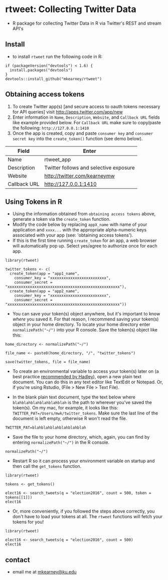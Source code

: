 # rtweet: Collecting Twitter Data

- R package for collecting Twitter Data in R via Twitter's REST and stream API's

## Install
- to install `rtweet` run the following code in R:
```{r}
if (packageVersion("devtools") < 1.6) {
  install.packages("devtools")
}
devtools::install_github("mkearney/rtweet")
```

## Obtaining access tokens
1. To create Twitter app(s) [and secure access to oauth tokens necessary for API queries]
visit http://apps.twitter.com/app/new
2. Enter information in `Name`, `Description`, `Website`, and `Callback URL` 
fields like example provided below. For `Callback URL` make sure to copy/paste 
the following: `http://127.0.0.1:1410`
3. Once the app is created, copy and paste `consumer key` and `consumer secret key` 
into the `create_token()` function (see demo below).

| Field           | Enter                                   |
|-----------------|-----------------------------------------|
| Name            | rtweet_app                              |
| Description     | Twitter follows and selective exposure  |
| Website         | http://twitter.com/kearneymw            |
| Callback URL    | http://127.0.0.1:1410                   |

## Using Tokens in R
- Using the information obtained from `obtaining access tokens`
above, generate a token via the `create_token` function.
- Modify the code below by replacing `appX_name` with name of your 
application and `xxxx...` with the appropriate alpha-numeric keys 
associated with your app (see: 'obtaining access tokens').
- If this is the first time running `create_token` for an app, a 
web browser will automatically pop up. Select yes/agree to 
authorize once for each app. 

```{r, echo = TRUE, eval = FALSE}
library(rtweet)

twitter_tokens <- c(
  create_token(app = "app1_name",
    consumer_key = "xxxxxxxxxxxxxxxxxxxxxxxxx",
    consumer_secret = "xxxxxxxxxxxxxxxxxxxxxxxxxxxxxxxxxxxxxxxxxxxxxxxxxx"),
  create_token(app = "app2_name",
    consumer_key = "xxxxxxxxxxxxxxxxxxxxxxxxx",
    consumer_secret = "xxxxxxxxxxxxxxxxxxxxxxxxxxxxxxxxxxxxxxxxxxxxxxxxxx"))
```

- You can save your token(s) object anywhere, but it's important to know
*where* you saved it. For that reason, I recommend saving your
token(s) object in your home directory. To locate your home directory
enter `normalizePath("~/")` into your R console. Save the token(s)
object like this:

```{r, echo = TRUE, eval = FALSE}
home_directory <- normalizePath("~/")

file_name <- paste0(home_directory, "/", "twitter_tokens")

save(twitter_tokens, file = file_name)
```

- To create an environmental variable to access your token(s) later 
on (a best practice [recommended by Hadley](https://github.com/hadley/httr/blob/master/vignettes/api-packages.Rmd)),
open a new plain text document. You can do this in any text 
editor like TextEdit or Notepad. Or, if you're using Rstudio, 
(File > New File > Text File).

- In the blank plain text document, type the text below where 
`blahblahblahblahblahblah` is the path to wherever you've saved 
the token(s). On my mac, for example, it looks like this: 
`TWITTER_PAT=/Users/mwk/twitter_tokens`. Make sure the last line
of the document is left empty, otherwise R won't read the file.

```
TWITTER_PAT=blahblahblahblahblahblah

```

- Save the file to your home directory, which, again, you can find 
by entering `normalizePath("~/")` in the R console.

```{r, echo = TRUE, eval = FALSE}
normalizePath("~/")
```

- Restart R so it can process your environment variable on startup
and then call the `get_tokens` function.

```{r, echo = TRUE, eval = FALSE}
library(rtweet)

tokens <- get_tokens()

elect16 <- search_tweets(q = "election2016", count = 500, token = tokens[[1]])
elect16
```

- Or, more conveniently, if you followed the steps above correctly, you 
don't have to load your tokens at all. The `rtweet` functions will fetch 
your tokens for you!

```{r, echo = TRUE, eval = FALSE}
library(rtweet)

elect16 <- search_tweets(q = "election2016", count = 500)
elect16
```

## contact
- email me at mkearney@ku.edu
